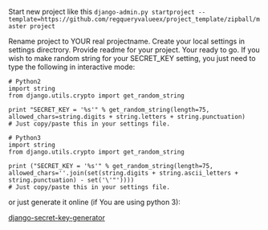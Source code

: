 Start new project like this
`django-admin.py startproject --template=https://github.com/regqueryvalueex/project_template/zipball/master project`

Rename project to YOUR real projectname.
Create your local settings in settings directrory.
Provide readme for your project.
Your ready to go.
If you wish to make random string for your SECRET_KEY setting, you just need to type the following in interactive mode:

```
# Python2
import string
from django.utils.crypto import get_random_string

print "SECRET_KEY = '%s'" % get_random_string(length=75, allowed_chars=string.digits + string.letters + string.punctuation)
# Just copy/paste this in your settings file.
```

```
# Python3
import string
from django.utils.crypto import get_random_string

print ("SECRET_KEY = '%s'" % get_random_string(length=75, allowed_chars=''.join(set(string.digits + string.ascii_letters + string.punctuation) - set('\'"'))))
# Just copy/paste this in your settings file.
```

or just generate it online (if You are using python 3):

[django-secret-key-generator](http://www.miniwebtool.com/django-secret-key-generator/)
